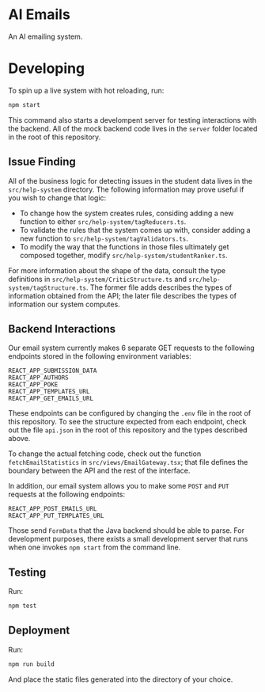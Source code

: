 # AI Emails

An AI emailing system.

# Developing

To spin up a live system with hot reloading, run:

```sh
npm start
```

This command also starts a develompent server for testing interactions with the backend. All of the mock backend code lives in the `server` folder located in the root of this repository.

## Issue Finding

All of the business logic for detecting issues in the student data lives in the `src/help-system` directory. The following information may prove useful if you wish to change that logic:

- To change how the system creates rules, considing adding a new function to either `src/help-system/tagReducers.ts`.
- To validate the rules that the system comes up with, consider adding a new function to `src/help-system/tagValidators.ts`.
- To modify the way that the functions in those files ultimately get composed together, modify `src/help-system/studentRanker.ts`.

For more information about the shape of the data, consult the type definitions in `src/help-system/CriticStructure.ts` and `src/help-system/tagStructure.ts`. The former file adds describes the types of information obtained from the API; the later file describes the types of information our system computes.

## Backend Interactions

Our email system currently makes 6 separate GET requests to the following endpoints stored in the following environment variables:

```
REACT_APP_SUBMISSION_DATA
REACT_APP_AUTHORS
REACT_APP_POKE
REACT_APP_TEMPLATES_URL
REACT_APP_GET_EMAILS_URL
```

These endpoints can be configured by changing the `.env` file in the root of this repository. To see the structure expected from each endpoint, check out the file `api.json` in the root of this repository and the types described above.

To change the actual fetching code, check out the function `fetchEmailStatistics` in `src/views/EmailGateway.tsx`; that file defines the boundary between the API and the rest of the interface.

In addition, our email system allows you to make some `POST` and `PUT` requests at the following endpoints:

```
REACT_APP_POST_EMAILS_URL
REACT_APP_PUT_TEMPLATES_URL
```

Those send `FormData` that the Java backend should be able to parse. For development purposes, there exists a small development server that runs when one invokes `npm start` from the command line.

## Testing

Run:

```sh
npm test
```

## Deployment

Run:

```sh
npm run build
```

And place the static files generated into the directory of your choice.
